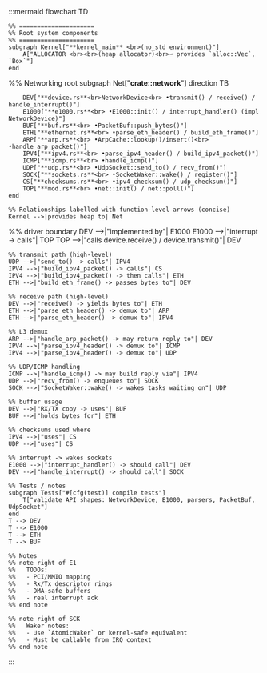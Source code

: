:::mermaid
flowchart TD

    %% =====================
    %% Root system components
    %% =====================
    subgraph Kernel["**kernel_main** <br>(no_std environment)"]
        A["ALLOCATOR <br><br>(heap allocator)<br>➡ provides `alloc::Vec`, `Box`"]
    end

   %% Networking root
    subgraph Net["**crate::network**"]
        direction TB

        DEV["**device.rs**<br>NetworkDevice<br> •transmit() / receive() / handle_interrupt()"]
        E1000["**e1000.rs**<br> •E1000::init() / interrupt_handler() (impl NetworkDevice)"]
        BUF["**buf.rs**<br> •PacketBuf::push_bytes()"]
        ETH["**ethernet.rs**<br> •parse_eth_header() / build_eth_frame()"]
        ARP["**arp.rs**<br> •ArpCache::lookup()/insert()<br> •handle_arp_packet()"]
        IPV4["**ipv4.rs**<br> •parse_ipv4_header() / build_ipv4_packet()"]
        ICMP["**icmp.rs**<br> •handle_icmp()"]
        UDP["**udp.rs**<br> •UdpSocket::send_to() / recv_from()"]
        SOCK["**sockets.rs**<br> •SocketWaker::wake() / register()"]
        CS["**checksums.rs**<br> •ipv4_checksum() / udp_checksum()"]
        TOP["**mod.rs**<br> •net::init() / net::poll()"]
    end

    %% Relationships labelled with function-level arrows (concise)
    Kernel -->|provides heap to| Net

  %% driver boundary
    DEV -->|"implemented by"| E1000
    E1000 -->|"interrupt -> calls"| TOP
    TOP -->|"calls device.receive() / device.transmit()"| DEV

    %% transmit path (high-level)
    UDP -->|"send_to() -> calls"| IPV4
    IPV4 -->|"build_ipv4_packet() -> calls"| CS
    IPV4 -->|"build_ipv4_packet() -> then calls"| ETH
    ETH -->|"build_eth_frame() -> passes bytes to"| DEV

    %% receive path (high-level)
    DEV -->|"receive() -> yields bytes to"| ETH
    ETH -->|"parse_eth_header() -> demux to"| ARP
    ETH -->|"parse_eth_header() -> demux to"| IPV4

    %% L3 demux
    ARP -->|"handle_arp_packet() -> may return reply to"| DEV
    IPV4 -->|"parse_ipv4_header() -> demux to"| ICMP
    IPV4 -->|"parse_ipv4_header() -> demux to"| UDP

    %% UDP/ICMP handling
    ICMP -->|"handle_icmp() -> may build reply via"| IPV4
    UDP -->|"recv_from() -> enqueues to"| SOCK
    SOCK -->|"SocketWaker::wake() -> wakes tasks waiting on"| UDP

    %% buffer usage
    DEV -->|"RX/TX copy -> uses"| BUF
    BUF -->|"holds bytes for"| ETH

    %% checksums used where
    IPV4 -->|"uses"| CS
    UDP -->|"uses"| CS

    %% interrupt -> wakes sockets
    E1000 -->|"interrupt_handler() -> should call"| DEV
    DEV -->|"handle_interrupt() -> should call"| SOCK

    %% Tests / notes
    subgraph Tests["#[cfg(test)] compile tests"]
        T["validate API shapes: NetworkDevice, E1000, parsers, PacketBuf, UdpSocket"]
    end
    T --> DEV
    T --> E1000
    T --> ETH
    T --> BUF

    %% Notes
    %% note right of E1
    %%   TODOs:
    %%   - PCI/MMIO mapping
    %%   - Rx/Tx descriptor rings
    %%   - DMA-safe buffers
    %%   - real interrupt ack
    %% end note

    %% note right of SCK
    %%   Waker notes:
    %%   - Use `AtomicWaker` or kernel-safe equivalent
    %%   - Must be callable from IRQ context
    %% end note
:::
